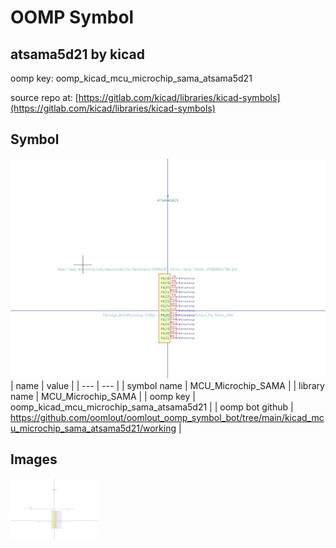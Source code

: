 # OOMP Symbol  
## atsama5d21  by kicad  
  
oomp key: oomp_kicad_mcu_microchip_sama_atsama5d21  
  
source repo at: [https://gitlab.com/kicad/libraries/kicad-symbols](https://gitlab.com/kicad/libraries/kicad-symbols)  
## Symbol  
  
[![working.png](working_600.png)](working.png)  
| name | value | 
| --- | --- | 
| symbol name | MCU_Microchip_SAMA | 
| library name | MCU_Microchip_SAMA | 
| oomp key | oomp_kicad_mcu_microchip_sama_atsama5d21 | 
| oomp bot github | https://github.com/oomlout/oomlout_oomp_symbol_bot/tree/main/kicad_mcu_microchip_sama_atsama5d21/working | 
## Images  
  
[![working.png](working_140.png)](working.png)  
